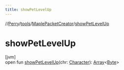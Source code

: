```yaml
---
title: showPetLevelUp
---
```

//[Perry](../../../index.html)/[tools](../index.html)/[MaplePacketCreator](index.html)/[showPetLevelUp](show-pet-level-up.html)



# showPetLevelUp



[jvm]\
open fun [showPetLevelUp](show-pet-level-up.html)(chr: [Character](../../client/-character/index.html)): [Array](https://kotlinlang.org/api/latest/jvm/stdlib/kotlin/-array/index.html)&lt;[Byte](https://kotlinlang.org/api/latest/jvm/stdlib/kotlin/-byte/index.html)&gt;




